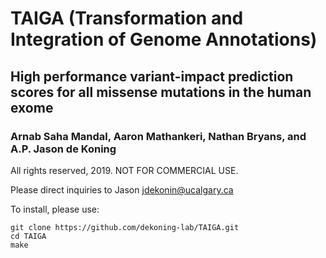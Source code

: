 # TAIGA (Transformation and Integration of Genome Annotations)
## High performance variant-impact prediction scores for all missense mutations in the human exome
### Arnab Saha Mandal, Aaron Mathankeri, Nathan Bryans, and A.P. Jason de Koning
All rights reserved, 2019. NOT FOR COMMERCIAL USE.

Please direct inquiries to Jason <jdekonin@ucalgary.ca>

To install, please use:
```
git clone https://github.com/dekoning-lab/TAIGA.git
cd TAIGA
make
```
